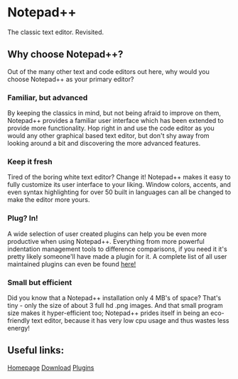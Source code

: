 # Notepad++
The classic text editor. Revisited.

## Why choose Notepad++?
Out of the many other text and code editors out here, why would you choose Notepad++ as your primary editor?

### Familiar, but advanced
By keeping the classics in mind, but not being afraid to improve on them, Notepad++ provides a familiar user interface which has been extended to provide more functionality. Hop right in and use the code editor as you would any other graphical based text editor, but don't shy away from looking around a bit and discovering the more advanced features.
### Keep it fresh
Tired of the boring white text editor? Change it! Notepad++ makes it easy to fully customize its user interface to your liking. Window colors, accents, and even syntax highlighting for over 50 built in languages can all be changed to make the editor more yours.
### Plug? In!
A wide selection of user created plugins can help you be even more productive when using Notepad++. Everything from more powerful indentation management tools to difference comparisons, if you need it it's pretty likely someone'll have made a plugin for it. A complete list of all user maintained plugins can even be found [here!](https://github.com/notepad-plus-plus/nppPluginList/blob/master/doc/plugin_list_x64.md)
### Small but efficient
Did you know that a Notepad++ installation only 4 MB's of space? That's tiny - only the size of about 3 full hd .png images. And that small program size makes it hyper-efficient too; Notepad++ prides itself in being an eco-friendly text editor, because it has very low cpu usage and thus wastes less energy!

## Useful links:
[Homepage](https://notepad-plus-plus.org/)
[Download](https://notepad-plus-plus.org/downloads/)
[Plugins](https://github.com/notepad-plus-plus/nppPluginList/blob/master/doc/plugin_list_x64.md)